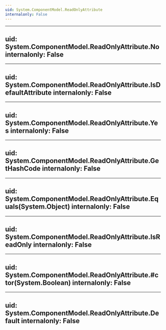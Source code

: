 ```yaml
---
uid: System.ComponentModel.ReadOnlyAttribute
internalonly: False
---
```


---
uid: System.ComponentModel.ReadOnlyAttribute.No
internalonly: False
---

---
uid: System.ComponentModel.ReadOnlyAttribute.IsDefaultAttribute
internalonly: False
---

---
uid: System.ComponentModel.ReadOnlyAttribute.Yes
internalonly: False
---

---
uid: System.ComponentModel.ReadOnlyAttribute.GetHashCode
internalonly: False
---

---
uid: System.ComponentModel.ReadOnlyAttribute.Equals(System.Object)
internalonly: False
---

---
uid: System.ComponentModel.ReadOnlyAttribute.IsReadOnly
internalonly: False
---

---
uid: System.ComponentModel.ReadOnlyAttribute.#ctor(System.Boolean)
internalonly: False
---

---
uid: System.ComponentModel.ReadOnlyAttribute.Default
internalonly: False
---
